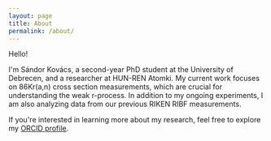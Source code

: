 ```yaml
---
layout: page
title: About
permalink: /about/
---
```


Hello!

I'm Sándor Kovács, a second-year PhD student at the University of Debrecen, and a researcher at HUN-REN Atomki. My current work focuses on 86Kr(a,n) cross section measurements, which are crucial for understanding the weak r-process. In addition to my ongoing experiments, I am also analyzing data from our previous RIKEN RIBF measurements.

If you're interested in learning more about my research, feel free to explore my [ORCID profile](https://orcid.org/0009-0009-9796-2970).